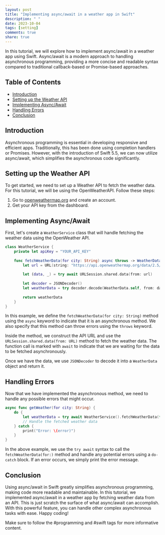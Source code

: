 ```yaml
---
layout: post
title: "Implementing async/await in a weather app in Swift"
description: " "
date: 2023-10-04
tags: [setting]
comments: true
share: true
---
```


In this tutorial, we will explore how to implement async/await in a weather app using Swift. Async/await is a modern approach to handling asynchronous programming, providing a more concise and readable syntax compared to traditional callback-based or Promise-based approaches.

## Table of Contents
- [Introduction](#introduction)
- [Setting up the Weather API](#setting-up-the-weather-api)
- [Implementing Async/Await](#implementing-async/await)
- [Handling Errors](#handling-errors)
- [Conclusion](#conclusion)

## Introduction
Asynchronous programming is essential in developing responsive and efficient apps. Traditionally, this has been done using completion handlers or Promises. However, with the introduction of Swift 5.5, we can now utilize async/await, which simplifies the asynchronous code significantly.

## Setting up the Weather API
To get started, we need to set up a Weather API to fetch the weather data. For this tutorial, we will be using the OpenWeatherAPI. Follow these steps:

1. Go to [openweathermap.org](https://openweathermap.org/) and create an account.
2. Get your API key from the dashboard.

## Implementing Async/Await
First, let's create a `WeatherService` class that will handle fetching the weather data using the OpenWeather API.

```swift
class WeatherService {
    private let apiKey = "YOUR_API_KEY"
    
    func fetchWeatherData(for city: String) async throws -> WeatherData {
        let url = URL(string: "https://api.openweathermap.org/data/2.5/weather?q=\(city)&appid=\(apiKey)")!
        
        let (data, _) = try await URLSession.shared.data(from: url)
        
        let decoder = JSONDecoder()
        let weatherData = try decoder.decode(WeatherData.self, from: data)
        
        return weatherData
    }
}
```

In this example, we define the `fetchWeatherData(for city: String)` method using the `async` keyword to indicate that it is an asynchronous method. We also specify that this method can throw errors using the `throws` keyword.

Inside the method, we construct the API URL and use the `URLSession.shared.data(from: URL)` method to fetch the weather data. The function call is marked with `await` to indicate that we are waiting for the data to be fetched asynchronously.

Once we have the data, we use `JSONDecoder` to decode it into a `WeatherData` object and return it.

## Handling Errors
Now that we have implemented the asynchronous method, we need to handle any possible errors that might occur.

```swift
async func getWeather(for city: String) {
    do {
        let weatherData = try await WeatherService().fetchWeatherData(for: city)
        // Handle the fetched weather data
    } catch {
        print("Error: \(error)")
    }
}
```

In the above example, we use the `try await` syntax to call the `fetchWeatherData(for:)` method and handle any potential errors using a `do-catch` block. If an error occurs, we simply print the error message.

## Conclusion
Using async/await in Swift greatly simplifies asynchronous programming, making code more readable and maintainable. In this tutorial, we implemented async/await in a weather app by fetching weather data from an API. This is just scratch the surface of what async/await can accomplish. With this powerful feature, you can handle other complex asynchronous tasks with ease. Happy coding!

Make sure to follow the #programming and #swift tags for more informative content.